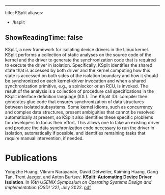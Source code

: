 
---
title: KSplit
aliases:
- /ksplit

ShowReadingTime: false
---

KSplit, a new framework for isolating device drivers in the Linux kernel.
KSplit performs a collection of static analyses on the source code of the
kernel and the driver to generate the synchronization code that is required to
execute the driver in isolation. Specifically, KSplit identifies the shared
state that is accessed by both driver and the kernel computing how this state
is accessed on both sides of the isolation boundary and how it should be
synchronized on each kernel-driver invocation and when a shared synchronization
primitive, e.g., a spinlockor or an RCU, is invoked. The result of the analysis
is a collection of procedure call specifications in the KSplit interface
definition language (IDL). The KSplit IDL compiler then generates glue code
that ensures synchronization of data structures between isolated subsystems.
Some kernel idioms, such as concurrency and complex data structures, present
ambiguities that cannot be resolved automatically at present, so KSplit also
identifies these specific problems for developers to focus their effort.  This
allows one to take an existing driver and produce the data synchronization code
necessary to run the driver in isolation, automatically if possible, and
identifies remaining tasks that require manual intervention, if needed.


# Publications

Yongzhe Huang, Vikram Narayanan, David Detweiler, Kaiming Huang, Gang Tan,
Trent Jaeger, and Anton Burtsev.  **KSplit: Automating Device Driver
Isolation**.  In _16th USENIX Symposium on Operating Systems Design and
Implementation (OSDI '22)_, July 2022.
[pdf](https://mars-research.github.io/doc/)



